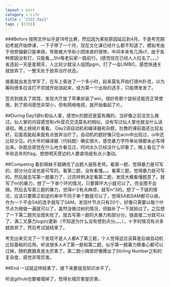 ```yaml
---
layout : post
category : Life
title : "ZJOI Day1"
tags : [ZJOI]
---
```

###Before
按照文件似乎是18号比赛，然后因为某些原因延后到4月。于是考完期初考就开始停课，一下子停了一个月，现在文化课已经什么都不知道了。模拟考由于地势偏僻只能单挑，导致被大爷和小团体虐的很惨。中间本来有几场cf，由于各种原因没有打，只能看__Shi等老玩家一路前行。(感觉现在已经人人红名了。。。）省选前一天是星期天，人比较少就没人组团pgm，打了一会LIMBO，感觉快通关就放弃了，一整天处于放弃治疗状态。

接着就出发去学军了，在车上昏迷了一个多小时，起来莫名开始打德州扑克，以为筹码很多应该打不完就开始浪起来，成为第一个出局的选手，只能牌发发了。

签完到就去了宾馆，发现大厅放了苹果却装了win，很好奇那个鼠标还能否正常使用。到了房间感觉非常小，但有网络电视，就开始看起了片。

##During
Day1讲tc和仙人掌，感觉tc的题还是蛮有趣的，当好像之前没怎么做过。仙人掌的内容感觉和vfk营员交流莫名的相似，没有写过仙人掌也就没什么话语权。晚上继续片看看。
Day2讲自动机和编译器和杂题，杜教的课前面还比较友好，后面高能起来就有点放弃治疗了。自动机的题好像只在acm中出现过，oi中还比较少见。约大爷的编译器（代码题）确实很大，感觉暴力字符串处理都未必写得出来。杂题总感觉在什么地方看见过，时间太久已经没什么印象了。晚上看见了今年和去年的flag，想想明天旁边的人要虐场就有点小激动。

##Competing
看到萌妹子就确信了出题人是陈老师。看第一题，觉得暴力是可写的，部分分应该也是可写的。看第二题，没有看懂。。。看第三题，觉得暴力是可写的。然后就去写第一题暴力了，过完样例决定看第二题，发现大概看懂题意了。就写了m!的暴力，想了一下单个环的情况，只要算环大小就可以了。完全图不会搞。然后去写第三题的暴力，觉得n^2有点麻烦，就写n^3的。想了一下链的情况，应该只要算正和逆的串中不同子串个数就可以了，觉得SA和SAM都可以做，作为一个不会SA的选手就写了SAM。发现叶节点只有20个，好像只需要以每个叶节点为根做一遍就可以了，虽然没做过树的情况，但脑补了一下就拍过了。之后想了一下第二题完全图失败了。就去写第一题的大暴力和部分分。链直接二分就可以了，满二叉暴力log(n)更新（不知道为什么没有想到点分。。。），十字的情况有点多就放弃了，然后考试就结束了。

考完出来交流了一下发现不是人人都A了第三题，个人觉得这应该算是后缀自动机比较基础的应用。听说很多人A了第一题和第二题，似乎第一题暴力移重心都可以过掉，随机数据真是太厉害了。第二题小搞堂好像摞出了Stirling Number之和的复杂度，感觉非常厉害。

##End
一试就这样结束了，接下来要提高知识水平了。


听说github也要被墙掉了，觉得长城厉害是厉害。

